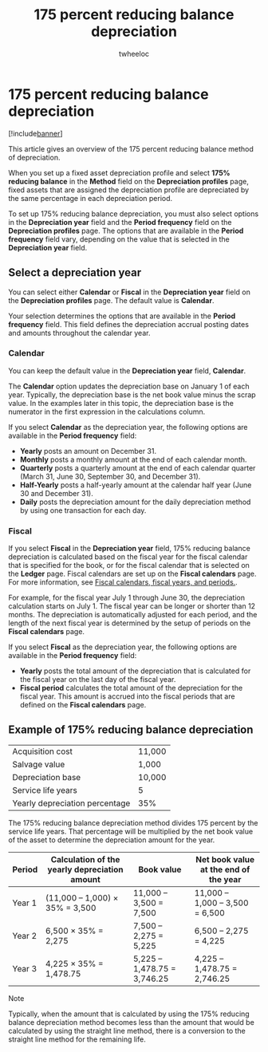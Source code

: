 ﻿---
# required metadata

title: 175 percent reducing balance depreciation
description: This article gives an overview of the 175 percent reducing balance method of depreciation.
author: twheeloc
manager: AnnBe
ms.date: 04/04/2017
ms.topic: article
ms.prod: 
ms.service: Dynamics365Operations
ms.technology: 

# optional metadata

ms.search.form: AssetDepreciationProfile
# ROBOTS: 
audience: Application User
# ms.devlang: 
# ms.reviewer: 101
ms.search.scope: AX 7.0.0, Operations, Core
# ms.tgt_pltfrm: 
ms.custom: 13911
ms.assetid: cc5d001f-bcfe-4602-9ec1-9e265e9fd188
ms.search.region: Global
# ms.search.industry: 
ms.author: saraschi
ms.search.validFrom: 2016-02-28
ms.dyn365.ops.version: AX 7.0.0

---

# 175 percent reducing balance depreciation

[!include[banner](../includes/banner.md)]


This article gives an overview of the 175 percent reducing balance method of depreciation.

When you set up a fixed asset depreciation profile and select **175% reducing balance** in the **Method** field on the **Depreciation profiles** page, fixed assets that are assigned the depreciation profile are depreciated by the same percentage in each depreciation period. 

To set up 175% reducing balance depreciation, you must also select options in the **Depreciation year** field and the **Period frequency** field on the **Depreciation profiles** page. The options that are available in the **Period frequency** field vary, depending on the value that is selected in the **Depreciation year** field.

## Select a depreciation year
You can select either **Calendar** or **Fiscal** in the **Depreciation year** field on the **Depreciation profiles** page. The default value is **Calendar**. 

Your selection determines the options that are available in the **Period frequency** field. This field defines the depreciation accrual posting dates and amounts throughout the calendar year.

### Calendar

You can keep the default value in the **Depreciation year** field, **Calendar**. 

The **Calendar** option updates the depreciation base on January 1 of each year. Typically, the depreciation base is the net book value minus the scrap value. In the examples later in this topic, the depreciation base is the numerator in the first expression in the calculations column. 

If you select **Calendar** as the depreciation year, the following options are available in the **Period frequency** field:

-   **Yearly** posts an amount on December 31.
-   **Monthly** posts a monthly amount at the end of each calendar month.
-   **Quarterly** posts a quarterly amount at the end of each calendar quarter (March 31, June 30, September 30, and December 31).
-   **Half-Yearly** posts a half-yearly amount at the calendar half year (June 30 and December 31).
-   **Daily** posts the depreciation amount for the daily depreciation method by using one transaction for each day.

### Fiscal

If you select **Fiscal** in the **Depreciation year** field, 175% reducing balance depreciation is calculated based on the fiscal year for the fiscal calendar that is specified for the book, or for the fiscal calendar that is selected on the **Ledger** page. Fiscal calendars are set up on the **Fiscal calendars** page. For more information, see [Fiscal calendars, fiscal years, and periods.](..\budgeting\fiscal-calendars-fiscal-years-periods.md).

For example, for the fiscal year July 1 through June 30, the depreciation calculation starts on July 1. The fiscal year can be longer or shorter than 12 months. The depreciation is automatically adjusted for each period, and the length of the next fiscal year is determined by the setup of periods on the **Fiscal calendars** page. 

If you select **Fiscal** as the depreciation year, the following options are available in the **Period frequency** field:

-   **Yearly** posts the total amount of the depreciation that is calculated for the fiscal year on the last day of the fiscal year.
-   **Fiscal period** calculates the total amount of the depreciation for the fiscal year. This amount is accrued into the fiscal periods that are defined on the **Fiscal calendars** page.

## Example of 175% reducing balance depreciation
|                                |        |
|--------------------------------|--------|
| Acquisition cost               | 11,000 |
| Salvage value                  | 1,000  |
| Depreciation base              | 10,000 |
| Service life years             | 5      |
| Yearly depreciation percentage | 35%    |

The 175% reducing balance depreciation method divides 175 percent by the service life years. That percentage will be multiplied by the net book value of the asset to determine the depreciation amount for the year.

| Period | Calculation of the yearly depreciation amount | Book value                  | Net book value at the end of the year |
|--------|-----------------------------------------------|-----------------------------|---------------------------------------|
| Year 1 | (11,000 – 1,000) × 35% = 3,500                | 11,000 – 3,500 = 7,500      | 11,000 – 1,000 – 3,500 = 6,500        |
| Year 2 | 6,500 × 35% = 2,275                           | 7,500 – 2,275 = 5,225       | 6,500 – 2,275 = 4,225                 |
| Year 3 | 4,225 × 35% = 1,478.75                        | 5,225 – 1,478.75 = 3,746.25 | 4,225 – 1,478.75 = 2,746.25           |

> [!NOTE] 
> Typically, when the amount that is calculated by using the 175% reducing balance depreciation method becomes less than the amount that would be calculated by using the straight line method, there is a conversion to the straight line method for the remaining life.


